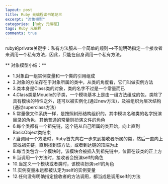 ```yaml
---
layout: post
title: Ruby 元编程读书笔记三
excerpt: "对象模型"
categories: [Ruby 元编程]
tags: Ruby 元编程
comments: true
---
```


ruby的private关键字：私有方法服从一个简单的规则-->不能明确指定一个接收者来调用一个私有方法，因此，只能在自身调用一个私有方法。

** 对象模型小结：**
* 1.对象由一组实例变量和一个类的引用组成
* 2.对象的方法存在于对象所属的类中，从类的角度看，它们叫做实例方法
* 3.类本身是Class类的对象，类的名字不过是一个常量而已
* 4.Class类是Moudle的子类，一个模块基本上是由一组方法组成的包，类除了具有模块的特性之外，还可以被实例化(通过new方法)，及被组织为层次结构(通过superclass方法)
* 5.常量像文件系统一样，是按照树形结构组织的。其中模块名和类的名字扮演目录的角色，其他普通的常量则扮演文件的角色
* 6.每个类都有一个祖先链，这个链从自己所属的类开始，向上直到BasicObject类结束
* 7.当调用一个方法时，Ruby首先向右一步来到接收者所属的类，然后一直向上查找祖先链，直到找到该方法，或者到达链的顶端为止
* 8.每当类包含一个模块时，该模块会被插入到祖先链中，位置在该类的正上方
* 9.当调用一个方法时，接收者会扮演self的角色
* 10.当定义一个模块或者类时，该模块扮演self的角色
* 11.实例变量永远都被认定为self的实例变量
* 12.任何没有明确指定接收者的方法调用，都当成是调用self的方法
